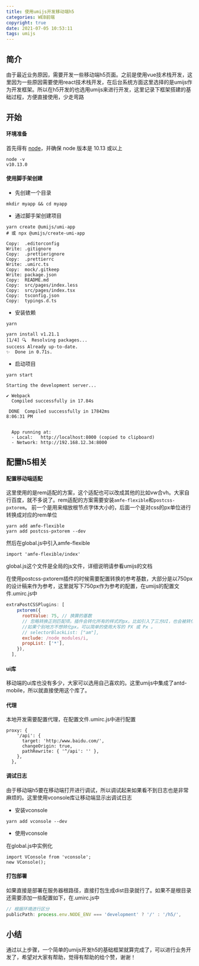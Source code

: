 ```yaml
---
title: 使用umijs开发移动端h5
categories: WEB前端
copyright: true
date: 2021-07-05 10:53:11
tags: umijs
---
```

## 简介

由于最近业务原因，需要开发一些移动端h5页面。之前是使用vue技术栈开发，这里因为一些原因需要使用react技术栈开发，在后台系统方面这里选择的是umijs作为开发框架。所以在h5开发的也选用umijs来进行开发，这里记录下框架搭建的基础过程，方便直接使用，少走弯路<!--more-->

## 开始

#### 环境准备

首先得有 [node](https://nodejs.org/en/)，并确保 node 版本是 10.13 或以上

```
node -v
v10.13.0
```

#### 使用脚手架创建

- 先创建一个目录

```
mkdir myapp && cd myapp
```

- 通过脚手架创建项目

```
yarn create @umijs/umi-app
# 或 npx @umijs/create-umi-app

Copy:  .editorconfig
Write: .gitignore
Copy:  .prettierignore
Copy:  .prettierrc
Write: .umirc.ts
Copy:  mock/.gitkeep
Write: package.json
Copy:  README.md
Copy:  src/pages/index.less
Copy:  src/pages/index.tsx
Copy:  tsconfig.json
Copy:  typings.d.ts
```

- 安装依赖

```
yarn

yarn install v1.21.1
[1/4] 🔍  Resolving packages...
success Already up-to-date.
✨  Done in 0.71s.
```

- 启动项目

```
yarn start

Starting the development server...

✔ Webpack
  Compiled successfully in 17.84s

 DONE  Compiled successfully in 17842ms                                       8:06:31 PM


  App running at:
  - Local:   http://localhost:8000 (copied to clipboard)
  - Network: http://192.168.12.34:8000
```

## 配置h5相关

#### 配置移动端适配

这里使用的是rem适配的方案，这个适配也可以改成其他的比如vw合vh。大家自行百度，就不多说了。rem适配的方案需要安装`amfe-flexible`和`postcss-pxtorem`。 前一个是用来缩放根节点字体大小的，后面一个是对css的px单位进行转换成对应的rem单位

```
yarn add amfe-flexible
yarn add postcss-pxtorem --dev
```

然后在global.js中引入amfe-flexible

```
import 'amfe-flexible/index'
```

global.js这个文件是全局的js文件，详细说明请参看umijs的文档

在使用postcss-pxtorem插件的时候需要配置转换的参考基数，大部分是以750px的设计稿来作为参考，这里就写下750px作为参考的配置，在umijs的配置文件.umirc.js中

```js
extraPostCSSPlugins: [
    pxtorem({
      rootValue: 75, // 换算的基数
      // 忽略转换正则匹配项。插件会转化所有的样式的px。比如引入了三方UI，也会被转化。目前我使用 selectorBlackList字段，来过滤
      //如果个别地方不想转化px。可以简单的使用大写的 PX 或 Px 。
      // selectorBlackList: ["am"],
      exclude: /node_modules/i,
      propList: ['*'],
    }),
  ],
```

#### ui库

移动端的ui库也没有多少，大家可以选用自己喜欢的。这里umijs中集成了antd-mobile，所以就直接使用这个库了。

#### 代理

本地开发需要配置代理，在配置文件.umirc.js中进行配置

```
proxy: {
    '/api': {
      target: 'http:/www.baidu.com/',
      changeOrigin: true,
      pathRewrite: { '^/api': '' },
    },
  },
```

#### 调试日志

由于移动端h5要在移动端打开进行调试，所以调试起来如果看不到日志也是非常麻烦的。这里使用vconsole库让移动端显示出调试日志

- 安装vconsole

```
yarn add vconsole --dev
```

- 使用vconsole

在global.js中实例化

```
import VConsole from 'vconsole';
new VConsole();
```

#### 打包部署

如果直接是部署在服务器根路径，直接打包生成dist目录就行了。如果不是根目录还需要添加一些配置如下，在.umirc.js中

```js
// 根据环境进行区分
publicPath: process.env.NODE_ENV === 'development' ? '/' : '/h5/',
```



## 小结

通过以上步骤，一个简单的umijs开发h5的基础框架就算完成了，可以进行业务开发了，希望对大家有帮助，觉得有帮助的给个赞，谢谢！
